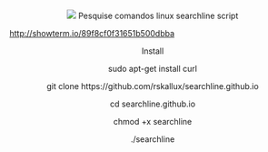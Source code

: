 <br>
<p align="center">
   <img src="https://i.giphy.com/w1dT7TOSoVzPy.gif">
Pesquise comandos linux
searchline script 
<p align="center">

http://showterm.io/89f8cf0f31651b500dbba

<p align="center">
Install
<p align="center">
sudo apt-get install curl
<p align="center">
git clone https://github.com/rskallux/searchline.github.io
<p align="center">
cd searchline.github.io
<p align="center">
chmod +x searchline
<p align="center">
./searchline
